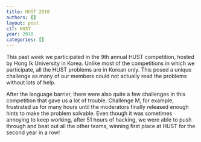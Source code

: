 ```yaml
---
title: HUST 2010
authors: []
layout: post
ctf: HUST
year: 2010
categories: []
---
```

This past week we participated in the 9th annual HUST competition, hosted by Hong Ik University in Korea. Unlike most of the competitions in which we participate, all the HUST problems are in Korean only. This posed a unique challenge as many of our members could not actually read the problems without lots of help.

After the language barrier, there were also quite a few challenges in this competition that gave us a lot of trouble. Challenge M, for example, frustrated us for many hours until the moderators finally released enough hints to make the problem solvable. Even though it was sometimes annoying to keep working, after 51 hours of hacking, we were able to push through and beat out all the other teams, winning first place at HUST for the second year in a row!